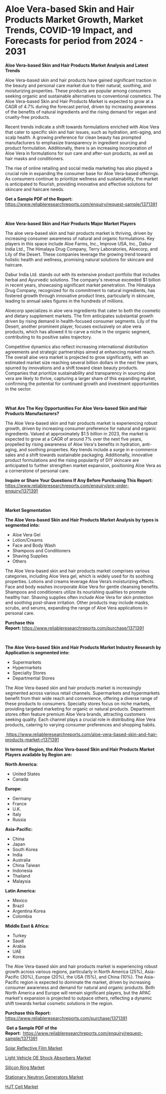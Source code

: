 <p><h1>Aloe Vera-based Skin and Hair Products Market Growth, Market Trends, COVID-19 Impact, and Forecasts for period from 2024 - 2031</h1></p><p><strong>Aloe Vera-based Skin and Hair Products Market Analysis and Latest Trends</strong></p>
<p><p>Aloe Vera-based skin and hair products have gained significant traction in the beauty and personal care market due to their natural, soothing, and moisturizing properties. These products are popular among consumers seeking organic and sustainable alternatives to conventional cosmetics. The Aloe Vera-based Skin and Hair Products Market is expected to grow at a CAGR of 4.7% during the forecast period, driven by increasing awareness of the benefits of natural ingredients and the rising demand for vegan and cruelty-free products.</p><p>Recent trends indicate a shift towards formulations enriched with Aloe Vera that cater to specific skin and hair issues, such as hydration, anti-aging, and scalp health. A growing preference for clean beauty has prompted manufacturers to emphasize transparency in ingredient sourcing and product formulation. Additionally, there is an increasing incorporation of Aloe Vera in formulations for sun care and after-sun products, as well as hair masks and conditioners.</p><p>The rise of online retailing and social media marketing has also played a crucial role in expanding the consumer base for Aloe Vera-based offerings. As consumers continue to prioritize wellness and sustainability, the market is anticipated to flourish, providing innovative and effective solutions for skincare and haircare needs.</p></p>
<p><strong>Get a Sample PDF of the Report:&nbsp;</strong> <a href="https://www.reliableresearchreports.com/enquiry/request-sample/1371391?utm_campaign=7&utm_medium=2&utm_source=Github&utm_content=ia&utm_term=26122024&utm_id=aloe-vera-based-skin-and-hair-products">https://www.reliableresearchreports.com/enquiry/request-sample/1371391</a></p>
<p>&nbsp;</p>
<p><strong>Aloe Vera-based Skin and Hair Products Major Market Players</strong></p>
<p><p>The aloe vera-based skin and hair products market is thriving, driven by increasing consumer awareness of natural and organic formulations. Key players in this space include Aloe Farms, Inc., Improve USA, Inc., Dabur India Ltd., The Himalaya Drug Company, Terry Laboratories, Aloecorp, and Lily of the Desert. These companies leverage the growing trend toward holistic health and wellness, promising natural solutions for skincare and haircare.</p><p>Dabur India Ltd. stands out with its extensive product portfolio that includes herbal and Ayurvedic solutions. The company's revenue exceeded $1 billion in recent years, showcasing significant market penetration. The Himalaya Drug Company, recognized for its commitment to natural ingredients, has fostered growth through innovative product lines, particularly in skincare, leading to annual sales figures in the hundreds of millions.</p><p>Aloecorp specializes in aloe vera ingredients that cater to both the cosmetic and dietary supplement markets. The firm anticipates substantial growth driven by rising demand in health-focused consumer segments. Lily of the Desert, another prominent player, focuses exclusively on aloe vera products, which has allowed it to carve a niche in the organic segment, contributing to its positive sales trajectory.</p><p>Competitive dynamics also reflect increasing international distribution agreements and strategic partnerships aimed at enhancing market reach. The overall aloe vera market is projected to grow significantly, with an estimated market size reaching several billion dollars in the next few years, spurred by innovations and a shift toward clean beauty products. Companies that prioritize sustainability and transparency in sourcing aloe vera are likely to thrive, capturing a larger share of this expanding market, confirming the potential for continued growth and investment opportunities in the sector.</p></p>
<p>&nbsp;</p>
<p><strong>What Are The Key Opportunities For Aloe Vera-based Skin and Hair Products Manufacturers?</strong></p>
<p><p>The Aloe Vera-based skin and hair products market is experiencing robust growth, driven by increasing consumer preference for natural and organic ingredients. Valued at approximately $1.5 billion in 2023, the market is expected to grow at a CAGR of around 7% over the next five years, propelled by rising awareness of Aloe Vera's benefits in hydration, anti-aging, and soothing properties. Key trends include a surge in e-commerce sales and a shift towards sustainable packaging. Additionally, innovative product formulations and the rising popularity of DIY skincare are anticipated to further strengthen market expansion, positioning Aloe Vera as a cornerstone of personal care.</p></p>
<p><strong>Inquire or Share Your Questions If Any Before Purchasing This Report:</strong> <a href="https://www.reliableresearchreports.com/enquiry/pre-order-enquiry/1371391?utm_campaign=7&utm_medium=2&utm_source=Github&utm_content=ia&utm_term=26122024&utm_id=aloe-vera-based-skin-and-hair-products">https://www.reliableresearchreports.com/enquiry/pre-order-enquiry/1371391</a></p>
<p>&nbsp;</p>
<p><strong>Market Segmentation</strong></p>
<p><strong>The Aloe Vera-based Skin and Hair Products Market Analysis by types is segmented into:</strong></p>
<p><ul><li>Aloe Vera Gel</li><li>Lotion/Creams</li><li>Face and Body Wash</li><li>Shampoos and Conditioners</li><li>Shaving Supplies</li><li>Others</li></ul></p>
<p><p>The Aloe Vera-based skin and hair products market comprises various categories, including Aloe Vera gel, which is widely used for its soothing properties. Lotions and creams leverage Aloe Vera’s moisturizing effects. Face and body washes incorporate Aloe Vera for gentle cleansing benefits. Shampoos and conditioners utilize its nourishing qualities to promote healthy hair. Shaving supplies often include Aloe Vera for skin protection and soothing post-shave irritation. Other products may include masks, scrubs, and serums, expanding the range of Aloe Vera applications in personal care.</p></p>
<p><strong>Purchase this Report:&nbsp;</strong><a href="https://www.reliableresearchreports.com/purchase/1371391?utm_campaign=7&utm_medium=2&utm_source=Github&utm_content=ia&utm_term=26122024&utm_id=aloe-vera-based-skin-and-hair-products">https://www.reliableresearchreports.com/purchase/1371391</a></p>
<p>&nbsp;</p>
<p><strong>The Aloe Vera-based Skin and Hair Products Market Industry Research by Application is segmented into:</strong></p>
<p><ul><li>Supermarkets</li><li>Hypermarkets</li><li>Specialty Stores</li><li>Departmental Stores</li></ul></p>
<p><p>The Aloe Vera-based skin and hair products market is increasingly segmented across various retail channels. Supermarkets and hypermarkets benefit from their wide reach and convenience, offering a diverse range of these products to consumers. Specialty stores focus on niche markets, providing targeted marketing for organic or natural products. Department stores often feature premium Aloe Vera brands, attracting customers seeking quality. Each channel plays a crucial role in distributing Aloe Vera products, catering to varying consumer preferences and shopping habits.</p></p>
<p><a href="https://www.reliableresearchreports.com/aloe-vera-based-skin-and-hair-products-market-r1371391?utm_campaign=7&utm_medium=2&utm_source=Github&utm_content=ia&utm_term=26122024&utm_id=aloe-vera-based-skin-and-hair-products">&nbsp;https://www.reliableresearchreports.com/aloe-vera-based-skin-and-hair-products-market-r1371391</a></p>
<p><strong>In terms of Region, the Aloe Vera-based Skin and Hair Products Market Players available by Region are:</strong></p>
<p>
    <p> <strong> North America: </strong>
        <ul>
            <li>United States</li>
            <li>Canada</li>
        </ul>
        </p> 
    <p> <strong> Europe: </strong>
        <ul>
            <li>Germany</li>
            <li>France</li>
            <li>U.K.</li>
            <li>Italy</li>
            <li>Russia</li>
        </ul>
        </p> 
    <p> <strong> Asia-Pacific: </strong>
        <ul>
            <li>China</li>
            <li>Japan</li>
            <li>South Korea</li>
            <li>India</li>
            <li>Australia</li>
            <li>China Taiwan</li>
            <li>Indonesia</li>
            <li>Thailand</li>
            <li>Malaysia</li>
        </ul>
        </p> 
    <p> <strong> Latin America: </strong>
        <ul>
            <li>Mexico</li>
            <li>Brazil</li>
            <li>Argentina Korea</li>
            <li>Colombia</li>
        </ul>
        </p> 
    <p> <strong> Middle East & Africa: </strong>
        <ul>
            <li>Turkey</li>
            <li>Saudi</li>
            <li>Arabia</li>
            <li>UAE</li>
            <li>Korea</li>
        </ul>
    </p>
    </p>
<p><p>The Aloe Vera-based skin and hair products market is experiencing robust growth across various regions, particularly in North America (25%), Asia-Pacific (30%), Europe (20%), the USA (15%), and China (10%). The Asia-Pacific region is expected to dominate the market, driven by increasing consumer awareness and demand for natural and organic products. Both North America and Europe will remain significant players, but the APAC market's expansion is projected to outpace others, reflecting a dynamic shift towards herbal cosmetic solutions in the region.</p></p>
<p><strong>Purchase this Report: </strong><a href="https://www.reliableresearchreports.com/purchase/1371391?utm_campaign=7&utm_medium=2&utm_source=Github&utm_content=ia&utm_term=26122024&utm_id=aloe-vera-based-skin-and-hair-products">https://www.reliableresearchreports.com/purchase/1371391</a></p>
<p>&nbsp;<strong>Get a Sample PDF of the Report:&nbsp;&nbsp;</strong><a href="https://www.reliableresearchreports.com/enquiry/request-sample/1371391?utm_campaign=7&utm_medium=2&utm_source=Github&utm_content=ia&utm_term=26122024&utm_id=aloe-vera-based-skin-and-hair-products">https://www.reliableresearchreports.com/enquiry/request-sample/1371391</a></p>
<p><strong></strong></p>
<p><p><a href="https://www.linkedin.com/pulse/growth-projections-solar-reflective-film-market-from-2024-2031-4oogc?utm_campaign=7&utm_medium=2&utm_source=Github&utm_content=ia&utm_term=26122024&utm_id=aloe-vera-based-skin-and-hair-products">Solar Reflective Film Market</a></p><p><a href="https://github.com/NargisHussain432/Market-Research-Report-List-1/blob/main/light-vehicle-oe-shock-absorbers-market.md?utm_campaign=7&utm_medium=2&utm_source=Github&utm_content=ia&utm_term=26122024&utm_id=aloe-vera-based-skin-and-hair-products">Light Vehicle OE Shock Absorbers Market</a></p><p><a href="https://www.linkedin.com/pulse/silicon-ring-market-analysis-report-predicts-trends-growth-from-gomnc?utm_campaign=7&utm_medium=2&utm_source=Github&utm_content=ia&utm_term=26122024&utm_id=aloe-vera-based-skin-and-hair-products">Silicon Ring Market</a></p><p><a href="https://github.com/FahadAhmed223/Market-Research-Report-List-1/blob/main/stationary-neutron-generators-market.md?utm_campaign=7&utm_medium=2&utm_source=Github&utm_content=ia&utm_term=26122024&utm_id=aloe-vera-based-skin-and-hair-products">Stationary Neutron Generators Market</a></p><p><a href="https://www.linkedin.com/pulse/in-depth-analysis-hjt-cell-market-size-share-forecast-ua8be?utm_campaign=7&utm_medium=2&utm_source=Github&utm_content=ia&utm_term=26122024&utm_id=aloe-vera-based-skin-and-hair-products">HJT Cell Market</a></p></p>